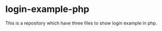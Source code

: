 login-example-php
=================

This is a repository which have three files to show login example in php.
